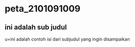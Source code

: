 # peta_2101091009
## ini adalah sub judul 
u=ini adalah contoh isi dari subjudul yang ingin disampaikan

